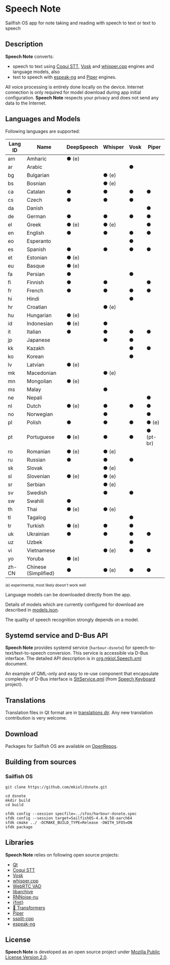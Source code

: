 # Speech Note

Sailfish OS app for note taking and reading with speech to text or text to speech

## Description

**Speech Note** converts:

- speech to text using [Coqui STT](https://github.com/coqui-ai/STT),
[Vosk](https://alphacephei.com/vosk) and [whisper.cpp](https://github.com/ggerganov/whisper.cpp) engines and language models, also
- text to speech with [espeak-ng](https://github.com/espeak-ng/espeak-ng) and 
[Piper](https://github.com/rhasspy/piper) engines.

All voice processing is entirely done locally on the device. Internet connection is only
required for model download during app initial configuration. **Speech Note** respects your
privacy and does not send any data to the Internet.

## Languages and Models

Following languages are supported:

| **Lang ID** | **Name**             | **DeepSpeech** | **Whisper** | **Vosk** | **Piper** |
| ----------- | -------------------- | -------------- | ----------- | -------- | --------- |
| am          | Amharic              | ● (e)          |             |          |           |
| ar          | Arabic               |                |             | ●        |           |
| bg          | Bulgarian            |                | ● (e)       |          |           |
| bs          | Bosnian              |                | ● (e)       |          |           |
| ca          | Catalan              | ●              | ●           | ●        | ●         |
| cs          | Czech                | ●              | ●           | ●        |           |
| da          | Danish               |                |             |          | ●         |
| de          | German               | ●              | ●           | ●        | ●         |
| el          | Greek                | ● (e)          | ● (e)       |          | ●         |
| en          | English              | ●              | ●           | ●        | ●         |
| eo          | Esperanto            |                |             | ●        |           |
| es          | Spanish              | ●              | ●           | ●        | ●         |
| et          | Estonian             | ● (e)          |             |          |           |
| eu          | Basque               | ● (e)          |             |          |           |
| fa          | Persian              | ●              |             | ●        |           |
| fi          | Finnish              | ●              | ●           |          | ●         |
| fr          | French               | ●              | ●           | ●        | ●         |
| hi          | Hindi                |                |             | ●        |           |
| hr          | Croatian             |                | ● (e)       |          |           |
| hu          | Hungarian            | ● (e)          |             |          |           |
| id          | Indonesian           | ● (e)          | ●           |          |           |
| it          | Italian              | ●              | ●           | ●        | ●         |
| jp          | Japanese             |                | ●           | ●        |           |
| kk          | Kazakh               |                |             | ●        | ●         |
| ko          | Korean               |                |             | ●        |           |
| lv          | Latvian              | ● (e)          |             |          |           |
| mk          | Macedonian           |                | ● (e)       |          |           |
| mn          | Mongolian            | ● (e)          |             |          |           |
| ms          | Malay                |                | ●           |          |           |
| ne          | Nepali               |                |             |          | ●         |
| nl          | Dutch                | ● (e)          | ●           | ●        | ●         |
| no          | Norwegian            |                | ●           |          | ●         |
| pl          | Polish               | ●              | ●           | ●        | ● (e)     |
| pt          | Portuguese           | ● (e)          | ●           | ●        | ● (pt-br) |
| ro          | Romanian             | ● (e)          | ● (e)       |          |           |
| ru          | Russian              | ●              | ●           | ●        |           |
| sk          | Slovak               |                | ● (e)       |          |           |
| sl          | Slovenian            | ● (e)          | ● (e)       |          |           |
| sr          | Serbian              |                | ● (e)       |          |           |
| sv          | Swedish              |                | ●           | ●        |           |
| sw          | Swahili              | ●              |             |          |           |
| th          | Thai                 | ● (e)          | ● (e)       |          |           |
| tl          | Tagalog              |                |             | ●        |           |
| tr          | Turkish              | ● (e)          | ●           | ●        |           |
| uk          | Ukrainian            | ●              | ●           | ●        | ●         |
| uz          | Uzbek                |                |             | ●        |           |
| vi          | Vietnamese           |                | ● (e)       | ●        | ●         |
| yo          | Yoruba               | ● (e)          |             |          |           |
| zh-CN       | Chinese (Simplified) | ●              | ● (e)       | ●        | ●         |

<sup>(e) experimental, most likely doesn't work well</sup>

Language models can be downloaded directly from the app.

Details of models which are currently configured for download are described in
[models.json](https://github.com/mkiol/dsnote/blob/main/config/models.json).

The quality of speech recognition strongly depends on a model.

## Systemd service and D-Bus API

**Speech Note** provides systemd service (`harbour-dsnote`) for speech-to-text/text-to-speech conversion.
This service is accessible via D-Bus interface. The detailed API description is in
[org.mkiol.Speech.xml](https://github.com/mkiol/dsnote/blob/main/dbus/org.mkiol.Speech.xml) document.

An example of QML-only and easy to re-use component that encapsulate complexity of D-Bus
interface is [SttService.qml](https://github.com/mkiol/dskeyboard/blob/main/qml/SttService.qml)
(from [Speech Keyboard](https://github.com/mkiol/dskeyboard) project).

## Translations

Translation files in Qt format are in [translations dir](https://github.com/mkiol/dsnote/tree/main/translations).
Any new translation contribution is very welcome.

## Download

Packages for Sailfish OS are available on [OpenRepos](https://openrepos.net/content/mkiol/speech-note).

## Building from sources

### Sailfish OS

```
git clone https://github.com/mkiol/dsnote.git

cd dsnote
mkdir build
cd build

sfdk config --session specfile=../sfos/harbour-dsnote.spec
sfdk config --session target=SailfishOS-4.4.0.58-aarch64
sfdk cmake ../ -DCMAKE_BUILD_TYPE=Release -DWITH_SFOS=ON
sfdk package
```

## Libraries

**Speech Note** relies on following open source projects:

- [Qt](https://www.qt.io/)
- [Coqui STT](https://github.com/coqui-ai/STT)
- [Vosk](https://alphacephei.com/vosk)
- [whisper.cpp](https://github.com/ggerganov/whisper.cpp)
- [WebRTC VAD](https://webrtc.org/)
- [libarchive](https://libarchive.org/)
- [RNNoise-nu](https://github.com/GregorR/rnnoise-nu)
- [{fmt}](https://fmt.dev)
- [🤗 Transformers](https://github.com/huggingface/transformers)
- [Piper](https://github.com/rhasspy/piper)
- [ssplit-cpp](https://github.com/ugermann/ssplit-cpp)
- [espeak-ng](https://github.com/espeak-ng/espeak-ng)

## License

**Speech Note** is developed as an open source project under
[Mozilla Public License Version 2.0](https://www.mozilla.org/MPL/2.0/).
